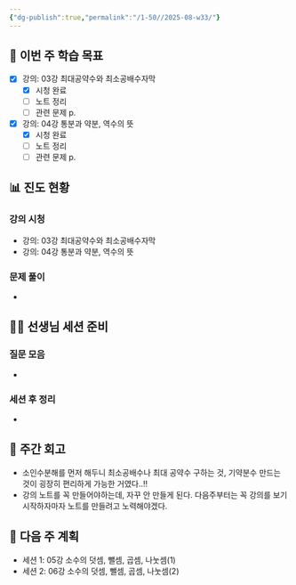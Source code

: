 ```yaml
---
{"dg-publish":true,"permalink":"/1-50//2025-08-w33/"}
---
```



## 📅 이번 주 학습 목표
<!-- 최소 2개 강의 -->
- [x] 강의: 03강 최대공약수와 최소공배수자막
  - [x] 시청 완료
  - [ ] 노트 정리
  - [ ] 관련 문제 p.
- [x] 강의: 04강 통분과 약분, 역수의 뜻
  - [x] 시청 완료
  - [ ] 노트 정리
  - [ ] 관련 문제 p.

## 📊 진도 현황
### 강의 시청
- 강의: 03강 최대공약수와 최소공배수자막
- 강의: 04강 통분과 약분, 역수의 뜻

### 문제 풀이
- 

## 👩‍🏫 선생님 세션 준비
### 질문 모음
<!-- 이번 주 질문할 문제들 링크 -->
- 

### 세션 후 정리
<!-- 선생님 세션 후 핵심 내용 -->
- 

## 📝 주간 회고
- 소인수분해를 먼저 해두니 최소공배수나 최대 공약수 구하는 것, 기약분수 만드는 것이 굉장히 편리하게 가능한 거였다..!! 
- 강의 노트를 꼭 만들어야하는데, 자꾸 안 만들게 된다. 다음주부터는 꼭 강의를 보기 시작하자마자 노트를 만들려고 노력해야겠다. 

## 📅 다음 주 계획
- 세션 1: 05강 소수의 덧셈, 뺄셈, 곱셈, 나눗셈(1)
- 세션 2: 06강 소수의 덧셈, 뺄셈, 곱셈, 나눗셈(2)